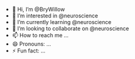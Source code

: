 - 👋 Hi, I’m @BryWillow
- 👀 I’m interested in @neuroscience
- 🌱 I’m currently learning @neuroscience
- 💞️ I’m looking to collaborate on @neuroscience
- 📫 How to reach me ...
- 😄 Pronouns: ...
- ⚡ Fun fact: ...

<!---
BryWillow/BryWillow is a ✨ special ✨ repository because its `README.md` (this file) appears on your GitHub profile.
You can click the Preview link to take a look at your changes.
--->
